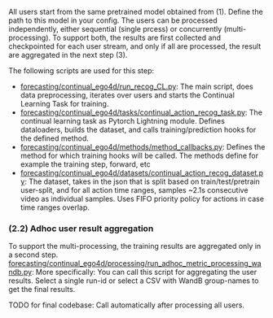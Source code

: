 All users start from the same pretrained model obtained from (1).
Define the path to this model in your config.
The users can be processed independently, either sequential (single prcess) or concurrently (multi-processing).
To support both, the results are first collected and checkpointed for each user stream, and only if all are processed,
the result are aggregated in the next step (3).

The following scripts are used for this step:

- [forecasting/continual_ego4d/run_recog_CL.py](src/continual_ego4d/run_train_user_streams.py): The main script, does data
  preprocessing, iterates over users and starts the Continual Learning Task for training.
- [forecasting/continual_ego4d/tasks/continual_action_recog_task.py](src/continual_ego4d/tasks/continual_action_recog_task.py):
  The continual learning task as Pytorch Lightning module. Defines dataloaders, builds the dataset, and calls
  training/prediction hooks for the defined method.
- [forecasting/continual_ego4d/methods/method_callbacks.py](src/continual_ego4d/methods/method_callbacks.py):
  Defines the method for which training hooks will be called. The methods define for example the training step, forward,
  etc
- [forecasting/continual_ego4d/datasets/continual_action_recog_dataset.py](src/continual_ego4d/datasets/continual_action_recog_dataset.py):
  The dataset, takes in the json that is split based on train/test/pretrain user-split, and for all action time ranges,
  samples ~2.1s consecutive video as individual samples. Uses FIFO priority policy for actions in case time ranges
  overlap.

### (2.2) Adhoc user result aggregation

To support the multi-processing, the training results are aggregated only in a second step.
[forecasting/continual_ego4d/processing/run_adhoc_metric_processing_wandb.py](src/continual_ego4d/processing/run_adhoc_metric_processing_wandb.py):
More specifically: You can call this script for aggregating the user results.
Select a single run-id or select a CSV with WandB group-names to get the final results.

TODO for final codebase: Call automatically after processing all users.
